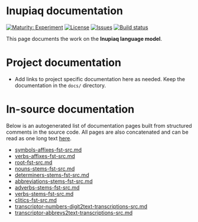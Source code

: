 # Inupiaq documentation

[![Maturity: Experiment](https://img.shields.io/badge/Maturity-Experiment-black.svg)](https://giellalt.github.io/MaturityClassification.html)
[![License](https://img.shields.io/github/license/giellalt/lang-ipk)](https://raw.githubusercontent.com/giellalt/lang-ipk/develop/LICENSE)
[![Issues](https://img.shields.io/github/issues/giellalt/lang-ipk)](https://github.com/giellalt/lang-ipk/issues)
[![Build status](https://github.com/giellalt/lang-ipk/workflows/Speller%20CI+CD/badge.svg)](https://github.com/giellalt/lang-ipk/actions)

This page documents the work on the **Inupiaq language model**. 

# Project documentation

* Add links to project specific documentation here as needed. Keep the documentation in the `docs/` directory.

# In-source documentation

Below is an autogenerated list of documentation pages built from structured comments in the source code. All pages are also concatenated and can be read as one long text [here](ipk.md).
* [symbols-affixes-fst-src.md](symbols-affixes-fst-src.md)
* [verbs-affixes-fst-src.md](verbs-affixes-fst-src.md)
* [root-fst-src.md](root-fst-src.md)
* [nouns-stems-fst-src.md](nouns-stems-fst-src.md)
* [determiners-stems-fst-src.md](determiners-stems-fst-src.md)
* [abbreviations-stems-fst-src.md](abbreviations-stems-fst-src.md)
* [adverbs-stems-fst-src.md](adverbs-stems-fst-src.md)
* [verbs-stems-fst-src.md](verbs-stems-fst-src.md)
* [clitics-fst-src.md](clitics-fst-src.md)
* [transcriptor-numbers-digit2text-transcriptions-src.md](transcriptor-numbers-digit2text-transcriptions-src.md)
* [transcriptor-abbrevs2text-transcriptions-src.md](transcriptor-abbrevs2text-transcriptions-src.md)
